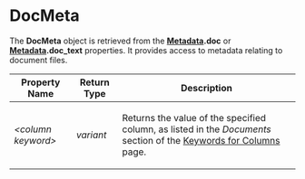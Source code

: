# DocMeta

The **DocMeta** object is retrieved from the **[Metadata](metadata.md).doc** or **[Metadata](metadata.md).doc_text** properties. It provides access to metadata relating to document files.

<table>
<thead><tr><th>
Property Name</th><th>
Return Type</th><th>
Description
</th></tr></thead><tbody><tr><td>

*\<column keyword\>*</td><td>

*variant*</td><td>

Returns the value of the specified column, as listed in the *Documents* section of the [Keywords for Columns](../../metadata_keywords/keywords_for_columns.md) page.
</td></tr></tbody>
</table>

